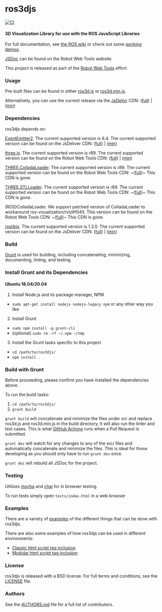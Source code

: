 # ros3djs

[![CI](https://github.com/RobotWebTools/ros3djs/actions/workflows/main.yml/badge.svg)](https://github.com/RobotWebTools/ros3djs/actions/workflows/main.yml)


#### 3D Visualization Library for use with the ROS JavaScript Libraries

For full documentation, see [the ROS wiki](http://ros.org/wiki/ros3djs) or check out some [working demos](https://robotwebtools.github.io/demos.html).

[JSDoc](https://robotwebtools.github.io/ros3djs) can be found on the Robot Web Tools website.

This project is released as part of the [Robot Web Tools](https://robotwebtools.github.io/) effort.

### Usage

Pre-built files can be found in either [ros3d.js](build/ros3d.js) or [ros3d.min.js](build/ros3d.min.js).


Alternatively, you can use the current release via the [JsDelivr](https://www.jsdelivr.com/) CDN: ([full](https://cdn.jsdelivr.net/npm/ros3d@1/build/ros3d.js)) | ([min](https://cdn.jsdelivr.net/npm/ros3d@1/build/ros3d.min.js))

### Dependencies

ros3djs depends on:

[EventEmitter2](https://github.com/hij1nx/EventEmitter2). The current supported version is 6.4. The current supported version can be found on the JsDeliver CDN: ([full](https://cdn.jsdelivr.net/npm/eventemitter2@6.4/lib/eventemitter2.js)) | ([min](https://cdn.jsdelivr.net/npm/eventemitter2@6.4/lib/eventemitter2.min.js))

[three.js](https://github.com/mrdoob/three.js/). The current supported version is r89. The current supported version can be found on the Robot Web Tools CDN: ([full](https://cdn.jsdelivr.net/npm/three@0.89.0/build/three.js)) | ([min](https://cdn.jsdelivr.net/npm/three@0.89.0/build/three.min.js))

[THREE.ColladaLoader](https://github.com/mrdoob/three.js/blob/master/examples/js/loaders/ColladaLoader.js). The current supported version is r89. The current supported version can be found on the Robot Web Tools CDN: ~([full](https://static.robotwebtools.org/threejs/r89/ColladaLoader.js))~ This CDN is gone.

[THREE.STLLoader](https://github.com/mrdoob/three.js/blob/master/examples/js/loaders/STLLoader.js). The current supported version is r89. The current supported version can be found on the Robot Web Tools CDN: ~([full](https://static.robotwebtools.org/threejs/r89/STLLoader.js))~ This CDN is gone.

(ROS)ColladaLoader. We support patched version of ColladaLoader to workaround ros-visualization/rviz#1045. This version can be found on the Robot Web Tools CDN: ~([full](https://static.robotwebtools.org/ros3djs/0.18.0/ColladaLoader.js))~ This CDN is gone.

[roslibjs](https://github.com/RobotWebTools/roslibjs). The current supported version is 1.3.0. The current supported version can be found on the JsDeliver CDN: ([full](https://cdn.jsdelivr.net/npm/roslib@1/build/roslib.js)) | ([min](https://cdn.jsdelivr.net/npm/roslib@1/build/roslib.min.js))

### Build

[Grunt](http://gruntjs.com/) is used for building, including concatenating, minimizing, documenting, linting, and testing.

### Install Grunt and its Dependencies

#### Ubuntu 18.04/20.04

 1. Install Node.js and its package manager, NPM
   * `sudo apt-get install nodejs nodejs-legacy npm` or any other way you like
 2. Install Grunt
   * `sudo npm install -g grunt-cli`
   * (optional) `sudo rm -rf ~/.npm ~/tmp`
 3. Install the Grunt tasks specific to this project
   * `cd /path/to/ros3djs/`
   * `npm install .`

### Build with Grunt

Before proceeding, please confirm you have installed the dependencies above.

To run the build tasks:

 1. `cd /path/to/ros3djs/`
 2. `grunt build`

`grunt build` will concatenate and minimize the files under src and replace ros3d.js and ros3d.min.js in the build directory. It will also run the linter and test cases. This is what [GitHub Actions](https://github.com/RobotWebTools/ros3djs/actions/workflows/main.yml) runs when a Pull Request is submitted.

`grunt dev` will watch for any changes to any of the src/ files and automatically concatenate and minimize the files. This is ideal for those developing as you should only have to run `grunt dev` once.

`grunt doc` will rebuild all JSDoc for the project.

### Testing

Utilizes [mocha](https://mochajs.org/) and [chai](http://chaijs.com/) for in browser testing.

To run tests simply open `tests/index.html` in a web browser

### Examples

There are a variety of [examples](examples) of the different things that can be done with ros3djs.

There are also some examples of how ros3djs can be used in different environments:

- [Classic html script tag inclusion](examples)
- [Modular html script tag inclusion](examples/html-import)

### License

ros3djs is released with a BSD license. For full terms and conditions, see the [LICENSE](LICENSE) file.

### Authors

See the [AUTHORS.md](AUTHORS.md) file for a full list of contributors.
